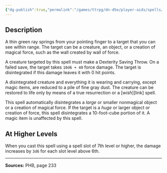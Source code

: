 ```yaml
---
{"dg-publish":true,"permalink":"/games/ttrpg/dn-d5e/player-aids/spells/level-6/disintegrate/","tags":["ttrpg/dnd/5e","verbal","somatic","material","spell"],"noteIcon":""}
---
```



## Description
A thin green ray springs from your pointing finger to a target that you can see within range.
The target can be a creature, an object, or a creation of magical force, such as the wall created by wall of force.

A creature targeted by this spell must make a Dexterity Saving Throw.
On a failed save, the target takes `10d6 + 40` force damage.
The target is disintegrated if this damage leaves it with 0 hit points.

A disintegrated creature and everything it is wearing and carrying, except magic items, are reduced to a pile of fine gray dust.
The creature can be restored to life only by means of a true resurrection or a [*wish*][link] spell.

This spell automatically disintegrates a *large* or smaller nonmagical object or a creation of magical force.
If the target is a *huge* or larger object or creation of force, this spell disintegrates a 10-foot-cube portion of it.
A magic item is unaffected by this spell.

## At Higher Levels
When you cast this spell using a spell slot of 7th level or higher, the damage increases by `3d6` for each slot level above 6th.

---

**Sources:** PHB, page 233
